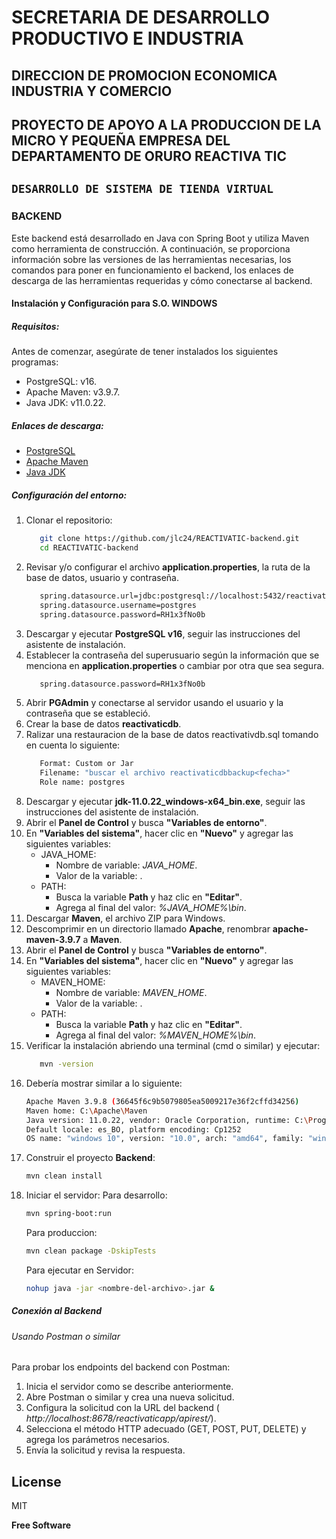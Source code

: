 # SECRETARIA DE DESARROLLO PRODUCTIVO E INDUSTRIA
## DIRECCION DE PROMOCION ECONOMICA INDUSTRIA Y COMERCIO
## PROYECTO DE APOYO A LA PRODUCCION DE LA MICRO Y PEQUEÑA EMPRESA DEL DEPARTAMENTO DE ORURO REACTIVA TIC

## `DESARROLLO DE SISTEMA DE TIENDA VIRTUAL`

### BACKEND

Este backend está desarrollado en Java con Spring Boot y utiliza Maven como herramienta de construcción. A continuación, se proporciona información sobre las versiones de las herramientas necesarias, los comandos para poner en funcionamiento el backend, los enlaces de descarga de las herramientas requeridas y cómo conectarse al backend.

#### Instalación y Configuración para S.O. WINDOWS

##### Requisitos:
Antes de comenzar, asegúrate de tener instalados los siguientes programas:

- PostgreSQL: v16.
- Apache Maven: v3.9.7.
- Java JDK: v11.0.22.

##### Enlaces de descarga:
- [PostgreSQL]
- [Apache Maven]
- [Java JDK]

##### Configuración del entorno:

1. Clonar el repositorio:
    ```sh
       git clone https://github.com/jlc24/REACTIVATIC-backend.git
       cd REACTIVATIC-backend
    ```
2. Revisar y/o configurar el archivo **application.properties**, la ruta de la base de datos, usuario y contraseña.
    ```sh
       spring.datasource.url=jdbc:postgresql://localhost:5432/reactivaticdb
       spring.datasource.username=postgres
       spring.datasource.password=RH1x3fNo0b
    ```
3. Descargar y ejecutar **PostgreSQL v16**, seguir las instrucciones del asistente de instalación.
4. Establecer la contraseña del superusuario según la información que se menciona en **application.properties** o cambiar por otra que sea segura.
    ```sh
       spring.datasource.password=RH1x3fNo0b
    ```
5. Abrir **PGAdmin** y conectarse al servidor usando el usuario y la contraseña que se estableció.
6. Crear la base de datos **reactivaticdb**.
7. Ralizar una restauracion de la base de datos reactivativdb.sql tomando en cuenta lo siguiente:
    ```sh
       Format: Custom or Jar
       Filename: "buscar el archivo reactivaticdbbackup<fecha>"
       Role name: postgres
    ```
8. Descargar y ejecutar **jdk-11.0.22_windows-x64_bin.exe**, seguir las instrucciones del asistente de instalación.
9. Abrir el **Panel de Control** y busca **"Variables de entorno"**.
10. En **"Variables del sistema"**, hacer clic en **"Nuevo"** y agregar las siguientes variables:
    - JAVA_HOME:
        - Nombre de variable: _JAVA_HOME_.
        - Valor de la variable: _<directorio de instalacion de java>_.
    - PATH:
        -  Busca la variable **Path** y haz clic en **"Editar"**.
        -  Agrega al final del valor: _%JAVA_HOME%\bin_.
11. Descargar **Maven**, el archivo ZIP para Windows.
12. Descomprimir en un directorio llamado **Apache**, renombrar **apache-maven-3.9.7** a **Maven**.
13. Abrir el **Panel de Control** y busca **"Variables de entorno"**.
14. En **"Variables del sistema"**, hacer clic en **"Nuevo"** y agregar las siguientes variables:
    - MAVEN_HOME:
        - Nombre de variable: _MAVEN_HOME_.
        - Valor de la variable: _<directorio de instalacion de maven>_.
    - PATH:
        -  Busca la variable **Path** y haz clic en **"Editar"**.
        -  Agrega al final del valor: _%MAVEN_HOME%\bin_.
15. Verificar la instalación abriendo una terminal (cmd o similar) y ejecutar:
    ```sh
       mvn -version
    ```
16. Debería mostrar similar a lo siguiente:
    ```sh
    Apache Maven 3.9.8 (36645f6c9b5079805ea5009217e36f2cffd34256)
    Maven home: C:\Apache\Maven
    Java version: 11.0.22, vendor: Oracle Corporation, runtime: C:\Program Files\Java\jdk-11
    Default locale: es_BO, platform encoding: Cp1252
    OS name: "windows 10", version: "10.0", arch: "amd64", family: "windows"
    ```
17. Construir el proyecto **Backend**:
    ```sh
    mvn clean install
    ```
18. Iniciar el servidor:
    Para desarrollo:
    ```sh
    mvn spring-boot:run
    ```
    Para produccion:
    ```sh
    mvn clean package -DskipTests
    ```
    Para ejecutar en Servidor:
    ```sh
    nohup java -jar <nombre-del-archivo>.jar &
    ```

##### Conexión al Backend
###### Usando Postman o similar
Para probar los endpoints del backend con Postman:
1. Inicia el servidor como se describe anteriormente.
2. Abre Postman o similar y crea una nueva solicitud.
3. Configura la solicitud con la URL del backend ( _http://localhost:8678/reactivaticapp/apirest/_).
4. Selecciona el método HTTP adecuado (GET, POST, PUT, DELETE) y agrega los parámetros necesarios.
5. Envía la solicitud y revisa la respuesta.

## License

MIT

**Free Software**

[//]: # (These are reference links used in the body of this note and get stripped out when the markdown processor does its job. There is no need to format nicely because it shouldn't be seen. Thanks SO - http://stackoverflow.com/questions/4823468/store-comments-in-markdown-syntax)

   [Apache Maven]: <https://maven.apache.org/download.cgi>
   [Java JDK]: <https://www.oracle.com/java/technologies/javase-downloads.htm>
   [PostgreSQL]: <https://www.postgresql.org/download/>
   
